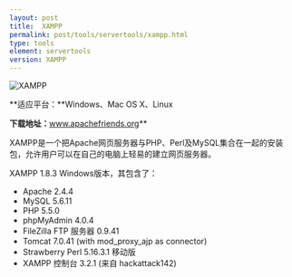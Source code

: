 ```yaml
---
layout: post
title:  XAMPP
permalink: post/tools/servertools/xampp.html
type: tools
element: servertools
version: XAMPP
---
```

![XAMPP]({{site.baseurl}}/assets/img/xampplogo.png)

**适应平台：**Windows、Mac OS X、Linux

**下载地址：**<a href="https://www.apachefriends.org/index.html" target="_blank">www.apachefriends.org</a>**

XAMPP是一个把Apache网页服务器与PHP、Perl及MySQL集合在一起的安装包，允许用户可以在自己的电脑上轻易的建立网页服务器。

XAMPP 1.8.3 Windows版本，其包含了：

* Apache 2.4.4
* MySQL 5.6.11
* PHP 5.5.0
* phpMyAdmin 4.0.4
* FileZilla FTP 服务器 0.9.41
* Tomcat 7.0.41 (with mod_proxy_ajp as connector)
* Strawberry Perl 5.16.3.1 移动版
* XAMPP 控制台 3.2.1 (来自 hackattack142)